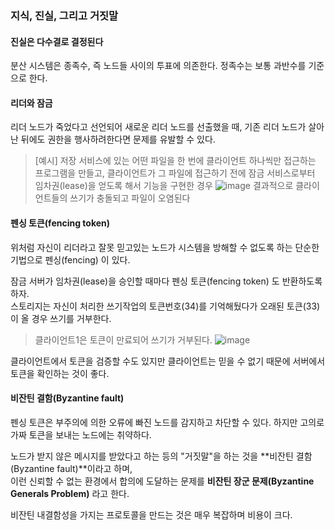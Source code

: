 ### 지식, 진실, 그리고 거짓말


#### 진실은 다수결로 결정된다

분산 시스템은 종족수, 즉 노드들 사이의 투표에 의존한다.
정족수는 보통 과반수를 기준으로 한다.

#### 리더와 잠금

리더 노드가 죽었다고 선언되어 새로운 리더 노드를 선출했을 때, 기존 리더 노드가 살아난 뒤에도 권한을 행사하려한다면 문제를 유발할 수 있다.

> [예시] 저장 서비스에 있는 어떤 파일을 한 번에 클라이언트 하나씩만 접근하는 프로그램을 만들고, 클라이언트가 그 파일에 접근하기 전에 잠금 서비스로부터 임차권(lease)을 얻도록 해서 기능을 구현한 경우
> ![image](https://github.com/rachel5004/23-11-DesigningDataIntensiveApplications/assets/75432228/4f99bce4-4e35-4dca-b3b0-8de6e8c8bc0c)
> 결과적으로 클라이언트들의 쓰기가 충돌되고 파일이 오염된다


#### 펜싱 토큰(fencing token)

위처럼 자신이 리더라고 잘못 믿고있는 노드가 시스템을 방해할 수 없도록 하는 단순한 기법으로 펜싱(fencing) 이 있다.

잠금 서버가 임차권(lease)을 승인할 때마다 펜싱 토큰(fencing token) 도 반환하도록 하자.<br>
스토리지는 자신이 처리한 쓰기작업의 토큰번호(34)를 기억해뒀다가 오래된 토큰(33)이 올 경우 쓰기를 거부한다.

>  클라이언트1은 토큰이 만료되어 쓰기가 거부된다.
> ![image](https://github.com/rachel5004/23-11-DesigningDataIntensiveApplications/assets/75432228/07591289-7965-402e-9324-8359c67a12d3)

클라이언트에서 토큰을 검증할 수도 있지만 클라이언트는 믿을 수 없기 때문에 서버에서 토큰을 확인하는 것이 좋다.

#### 비잔틴 결함(Byzantine fault)

펜싱 토큰은 부주의에 의한 오류에 빠진 노드를 감지하고 차단할 수 있다. 하지만 고의로 가짜 토큰을 보내는 노드에는 취약하다.

노드가 받지 않은 메시지를 받았다고 하는 등의 "거짓말"을 하는 것을 **비잔틴 결함(Byzantine fault)**이라고 하며,<br>
이런 신뢰할 수 없는 환경에서 합의에 도달하는 문제를 **비잔틴 장군 문제(Byzantine Generals Problem)** 라고 한다.

비잔틴 내결함성을 가지는 프로토콜을 만드는 것은 매우 복잡하며 비용이 크다.

